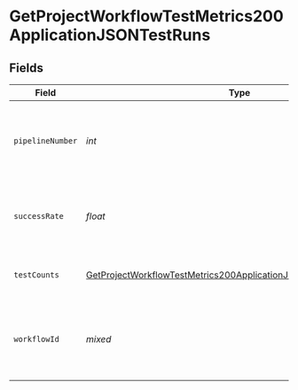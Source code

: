 # GetProjectWorkflowTestMetrics200ApplicationJSONTestRuns


## Fields

| Field                                                                                                                                                             | Type                                                                                                                                                              | Required                                                                                                                                                          | Description                                                                                                                                                       |
| ----------------------------------------------------------------------------------------------------------------------------------------------------------------- | ----------------------------------------------------------------------------------------------------------------------------------------------------------------- | ----------------------------------------------------------------------------------------------------------------------------------------------------------------- | ----------------------------------------------------------------------------------------------------------------------------------------------------------------- |
| `pipelineNumber`                                                                                                                                                  | *int*                                                                                                                                                             | :heavy_check_mark:                                                                                                                                                | The number of the pipeline associated with the provided test counts                                                                                               |
| `successRate`                                                                                                                                                     | *float*                                                                                                                                                           | :heavy_check_mark:                                                                                                                                                | The success rate calculated from test counts                                                                                                                      |
| `testCounts`                                                                                                                                                      | [GetProjectWorkflowTestMetrics200ApplicationJSONTestRunsTestCounts](../../models/operations/GetProjectWorkflowTestMetrics200ApplicationJSONTestRunsTestCounts.md) | :heavy_check_mark:                                                                                                                                                | Test counts for a given pipeline number                                                                                                                           |
| `workflowId`                                                                                                                                                      | *mixed*                                                                                                                                                           | :heavy_check_mark:                                                                                                                                                | The ID of the workflow associated with the provided test counts                                                                                                   |